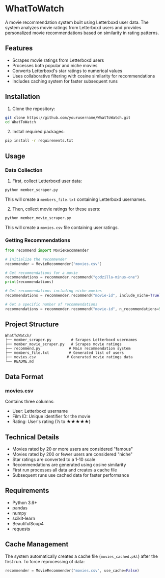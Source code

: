 # WhatToWatch

A movie recommendation system built using Letterboxd user data. The system analyzes movie ratings from Letterboxd users and provides personalized movie recommendations based on similarity in rating patterns.

## Features

- Scrapes movie ratings from Letterboxd users
- Processes both popular and niche movies
- Converts Letterboxd's star ratings to numerical values
- Uses collaborative filtering with cosine similarity for recommendations
- Includes caching system for faster subsequent runs

## Installation

1. Clone the repository:
```bash
git clone https://github.com/yourusername/WhatToWatch.git
cd WhatToWatch
```

2. Install required packages:
```bash
pip install -r requirements.txt
```

## Usage

### Data Collection

1. First, collect Letterboxd user data:
```bash
python member_scraper.py
```
This will create a `members_file.txt` containing Letterboxd usernames.

2. Then, collect movie ratings for these users:
```bash
python member_movie_scraper.py
```
This will create a `movies.csv` file containing user ratings.

### Getting Recommendations

```python
from recommend import MovieRecommender

# Initialize the recommender
recommender = MovieRecommender("movies.csv")

# Get recommendations for a movie
recommendations = recommender.recommend("godzilla-minus-one")
print(recommendations)

# Get recommendations including niche movies
recommendations = recommender.recommend("movie-id", include_niche=True)

# Get a specific number of recommendations
recommendations = recommender.recommend("movie-id", n_recommendations=5)
```

## Project Structure

```
WhatToWatch/
├── member_scraper.py         # Scrapes Letterboxd usernames
├── member_movie_scraper.py   # Scrapes movie ratings
├── recommend.py             # Main recommendation system
├── members_file.txt         # Generated list of users
├── movies.csv              # Generated movie ratings data
└── README.md
```

## Data Format

### movies.csv
Contains three columns:
- User: Letterboxd username
- Film ID: Unique identifier for the movie
- Rating: User's rating (½ to ★★★★★)

## Technical Details

- Movies rated by 20 or more users are considered "famous"
- Movies rated by 200 or fewer users are considered "niche"
- Star ratings are converted to a 1-10 scale
- Recommendations are generated using cosine similarity
- First run processes all data and creates a cache file
- Subsequent runs use cached data for faster performance

## Requirements

- Python 3.6+
- pandas
- numpy
- scikit-learn
- BeautifulSoup4
- requests

## Cache Management

The system automatically creates a cache file (`movies_cached.pkl`) after the first run. To force reprocessing of data:

```python
recommender = MovieRecommender("movies.csv", use_cache=False)
```
